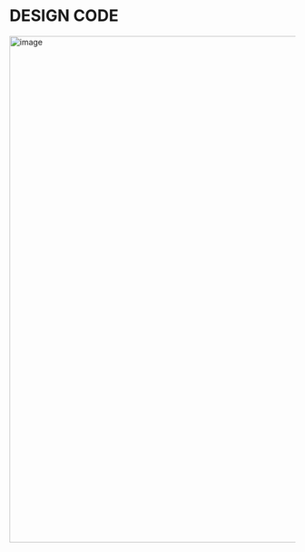 
# DESIGN CODE
<img width="1919" height="894" alt="image" src="https://github.com/user-attachments/assets/cbe7c193-06ae-4ae4-b642-64bf032aeece" />
